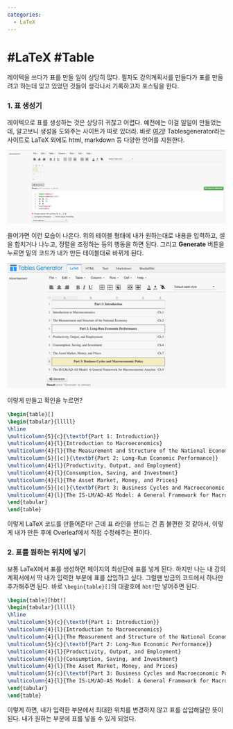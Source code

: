 ```yaml
---
categories:
  - LaTeX
---
```


# #LaTeX #Table

레이텍을 쓰다가 표를 만들 일이 상당히 많다. 필자도 강의계획서를 만들다가 표를 만들려고 하는데 잊고 있었던 것들이 생각나서 기록하고자 포스팅을 한다.

### 1. 표 생성기
레이텍으로 표를 생성하는 것은 상당히 귀찮고 어렵다. 예전에는 이걸 일일이 만들었는데, 알고보니 생성을 도와주는 사이트가 따로 있더라. 바로 [여기](https://www.tablesgenerator.com/#)! Tablesgenerator라는 사이트로 LaTeX 외에도 html, markdown 등 다양한 언어를 지원한다.

![](https://raw.githubusercontent.com/arrow-economist/imageslibrary/main/LatexTable2.png)

들어가면 이런 모습이 나온다. 위의 테이블 형태에 내가 원하는대로 내용을 입력하고, 셀을 합치거나 나누고, 정렬을 조정하는 등의 행동을 하면 된다. 그리고 **Generate** 버튼을 누르면 밑의 코드가 내가 만든 테이블대로 바뀌게 된다.

![enter image description here](https://raw.githubusercontent.com/arrow-economist/imageslibrary/main/LatexTable1.png)

이렇게 만들고 확인을 누르면?

```latex
\begin{table}[]
\begin{tabular}{lllll}
\hline
\multicolumn{5}{c}{\textbf{Part 1: Introduction}}                                                      \\ \hline
\multicolumn{4}{l}{Introduction to Macroeconomics}                                        & Ch.1       \\
\multicolumn{4}{l}{The Measurement and Structure of the National Economy}                 & Ch.2       \\ \hline
\multicolumn{5}{|c|}{\textbf{Part 2: Long-Run Economic Performance}}                                   \\ \hline
\multicolumn{4}{l}{Productivity, Output, and Employment}                                  & Ch.3       \\
\multicolumn{4}{l}{Consumption, Saving, and Investment}                                   & Ch.4       \\
\multicolumn{4}{l}{The Asset Market, Money, and Prices}                                   & Ch.7       \\ \hline
\multicolumn{5}{|c|}{\textbf{Part 3: Business Cycles and Macroeconomic Policy}}                        \\ \hline
\multicolumn{4}{l}{The IS-LM/AD-AS Model: A General Framework for Macroeconomic Anaylsis} & Ch.9     \\ \hline
\end{tabular}
\end{table}
```
이렇게 LaTeX 코드를 만들어준다! 근데 표 라인을 만드는 건 좀 불편한 것 같아서, 이렇게 내가 만든 후에 Overleaf에서 직접 수정해주는 편이다.

### 2. 표를 원하는 위치에 넣기
보통 LaTeX에서 표를 생성하면 페이지의 최상단에 표를 넣게 된다. 하지만 나는 내 강의계획서에서 딱 내가 입력한 부분에 표를 삽입하고 싶다. 그럴땐 방금의 코드에서 하나만 추가해주면 된다. 바로 `\begin{table}[]`의 대괄호에 `hbt!`만 넣어주면 된다. 

```latex
\begin{table}[hbt!]
\begin{tabular}{lllll}
\hline
\multicolumn{5}{c}{\textbf{Part 1: Introduction}}                                                      \\ \hline
\multicolumn{4}{l}{Introduction to Macroeconomics}                                        & Ch.1       \\
\multicolumn{4}{l}{The Measurement and Structure of the National Economy}                 & Ch.2       \\ \hline
\multicolumn{5}{c}{\textbf{Part 2: Long-Run Economic Performance}}                                   \\ \hline
\multicolumn{4}{l}{Productivity, Output, and Employment}                                  & Ch.3       \\
\multicolumn{4}{l}{Consumption, Saving, and Investment}                                   & Ch.4       \\
\multicolumn{4}{l}{The Asset Market, Money, and Prices}                                   & Ch.7       \\ \hline
\multicolumn{5}{c}{\textbf{Part 3: Business Cycles and Macroeconomic Policy}}                        \\ \hline
\multicolumn{4}{l}{The IS-LM/AD-AS Model: A General Framework for Macroeconomic Anaylsis} & Ch.9     \\ \hline
\end{tabular}
\end{table}
```
이렇게 하면, 내가 입력한 부분에서 최대한 위치를 변경하지 않고 표를 삽입해달란 뜻이 된다. 내가 원하는 부분에 표를 넣을 수 있게 되었다.
<!--stackedit_data:
eyJoaXN0b3J5IjpbMTA1NDMyMjA5MV19
-->